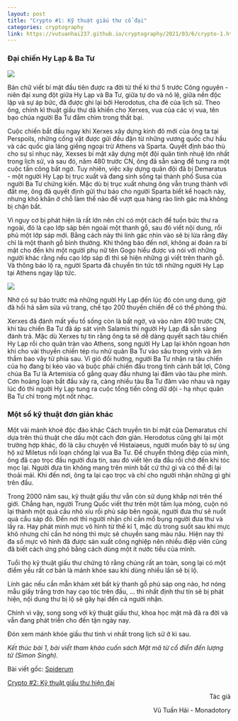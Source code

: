 ```yaml
---
layout: post
title: "Crypto #1: Kỹ thuật giấu thư cổ đại"
categories: cryptography
link: https://vutuanhai237.github.io/cryptography/2021/03/6/crypto-1.html
---
```


### **Đại chiến Hy Lạp & Ba Tư**

![](https://s3-ap-southeast-1.amazonaws.com/images.spiderum.com/sp-images/1a42117090e811e8bef8590f3c9c2844.jpg)

Bản chữ viết bí mật đầu tiên được ra đời từ thế kỉ thứ 5 trước Công nguyên - niên đại xung đột giữa Hy Lạp và Ba Tư, giữa tự do và nô lệ, giữa nền độc lập và sự áp bức, đã được ghi lại bởi Herodotus, cha đẻ của lịch sử. Theo ông, chính kĩ thuật giấu thư dã khiến cho Xerxes, vua của các vị vua, tên bạo chúa người Ba Tư đắm chìm trong thất bại.

Cuộc chiến bắt đầu ngay khi Xerxes xây dựng kinh đô mới của ông ta tại Perspoils, những cống vật được gửi đều đặn từ những vương quốc chư hầu và các quốc gia láng giềng ngoại trừ Athens và Sparta. Quyết định báo thù cho sự sỉ nhục này, Xexses bí mật xây dựng một đội quân tinh nhuệ lớn nhất trong lịch sử, và sau đó, năm 480 trước CN, ông đã sẵn sàng để tung ra một cuộc tấn công bất ngờ.
Tuy nhiên, việc xây dựng quân đội đã bị Demaratus - một người Hy Lạp bị trục xuất và đang sinh sống tại thành phố Susa của người Ba Tư chứng kiến. Mặc dù bị trục xuất nhưng ông vẫn trung thành với đất mẹ, ông đã quyết định gửi thư báo cho người Sparta biết kế hoạch này, nhưng khó khăn ở chỗ làm thế nào để vượt qua hàng rào lính gác mà không bị chặn bắt.

Vì nguy cơ bị phát hiện là rất lớn nên chỉ có một cách để tuồn bức thư ra ngoài, đó là cạo lớp sáp bên ngoài một thanh gỗ, sau đó viết nội dung, rồi phủ một lớp sáp mới. Bằng cách này thì lính gác nhìn vào sẽ bị lừa rằng đây chỉ là một thanh gỗ bình thường. Khi thông báo đến nơi, không ai đoán ra bí mật cho đến khi một người phụ nữ tên Gogo hiểu được và nói với những người khác rằng nếu cạo lớp sáp đi thì sẽ hiện những gì viết trên thanh gỗ. Và thông báo lộ ra, người Sparta đã chuyển tin tức tới những người Hy Lạp tại Athens ngay lập tức.

![](https://s3-ap-southeast-1.amazonaws.com/images.spiderum.com/sp-images/da6aaf3090e711e89c9fad269f4e946f.jpg)

Nhờ có sự báo trước mà những người Hy Lạp đến lúc đó còn ung dung, giờ đã hối hả sắm sửa vũ trang, chế tạo 200 thuyền chiến để có thể phòng thủ.

Xerxes đã đánh mất yếu tố sống còn là bất ngờ, và vào năm 490 trước CN, khi tàu chiến Ba Tư đã áp sát vịnh Salamis thì người Hy Lạp đã sẵn sàng đánh trả. Mặc dù Xerxes tự tin rằng ông ta sẽ dễ dàng quyết sạch tàu chiến Hy Lạp rồi cho quân tràn vào Athens, song người Hy Lạp lại khôn ngoan hơn khi cho vài thuyền chiến tép riu nhử quân Ba Tư vào sâu trong vịnh và âm thầm bao vây từ phía sau. Vì gió đổi hướng, người Ba Tư nhận ra tàu chiến của họ đang bị kéo vào và buộc phải chiến đấu trong tình cảnh bất lợi, Công chúa Ba Tư là Artemisia cố gắng quay đầu nhưng lại đâm vào tàu phe mình. Cơn hoảng loạn bắt đầu xảy ra, càng nhiều tàu Ba Tư đâm vào nhau và ngay lúc đó thì người Hy Lạp tung ra cuộc tổng tiến công dữ dội - hạ nhục quân Ba Tư chỉ trong một nốt nhạc.

### **Một số kỹ thuật đơn giản khác**
Một vài mánh khoé độc đáo khác
Cách truyền tin bí mật của Demaratus chỉ dựa trên thủ thuật che dấu một cách đơn giản. Herodotus cũng ghi lại một trường hợp khác, đó là câu chuyện về Histaiaeus, người muốn bày tỏ sự ủng hộ xứ Miletus nổi loạn chống lại vua Ba Tư. Để chuyển thông điệp của mình, ông đã cạo trọc đầu người đưa tin, sau đó viết lên da đầu rồi chờ đến khi tóc mọc lại. Người đưa tin không mang trên mình bất cứ thứ gì và có thể đi lại thoải mái. Khi đến nơi, ông ta lại cạo trọc và chỉ cho người nhận những gì ghi trên đầu.

Trong 2000 năm sau, kỹ thuật giấu thư vẫn còn sử dụng khắp nơi trên thế giới. Chẳng hạn, người Trung Quốc viết thư trên một tấm lụa mỏng, cuộn nó lại thành một quả cầu nhỏ xíu rồi phủ sáp bên ngoài, người đưa thư sẽ nuốt quả cầu sáp đó. Đến nơi thì người nhận chỉ cần mổ bụng người đưa thư và lấy ra. Hay phát minh mực vô hình từ thế kỉ 1, mặc dù trong suốt sau khi mực khô nhưng chỉ cần hơ nóng thì mực sẽ chuyển sang màu nâu. Hiện nay thì đa số mực vô hình đã được sản xuất công nghiệp nên nhiều điệp viên cũng đã biết cách ứng phó bằng cách dùng một ít nước tiểu của mình.

Tuổi thọ kỹ thuật giấu thư chứng tỏ rằng chúng rất an toàn, song lại có một điểm yếu rất cơ bản là mánh khóe sau khi dùng nhiều lần sẽ bị lộ.

Lính gác nếu cần mẫn khám xét bất kỳ thanh gỗ phủ sáp ong nào, hơ nóng mẫu giấy trắng trơn hay cạo tóc trên đầu, ... thì nhất định thư tín sẽ bị phát hiện, nội dung thư bị lộ sẽ gây hại đến cả người nhận.

Chính vì vậy, song song với kỹ thuật giấu thư, khoa học mật mã đã ra đời và vẫn đang phát triển cho đến tận ngày nay.

Đón xem mánh khóe giấu thư tinh vi nhất trong lịch sử ở kì sau.

*Kết thúc bài 1, bài viết tham khảo cuốn sách Mật mã từ cổ điển đến lượng tử (Simon Singh).*

Bài viết gốc: [Spiderum](https://spiderum.com/bai-dang/Chien-tranh-and-lien-lac-bi-mat-ki-1-Ky-thuat-giau-thu-co-dai-b7h)

[Crypto #2: Kỹ thuật giấu thư hiện đại](https://vutuanhai237.github.io/haskell/2021/03/16/crypto-2.html)

<p style="text-align: right">Tác giả</p>

<p style="text-align: right;">
Vũ Tuấn Hải - Monadotory
</p>
